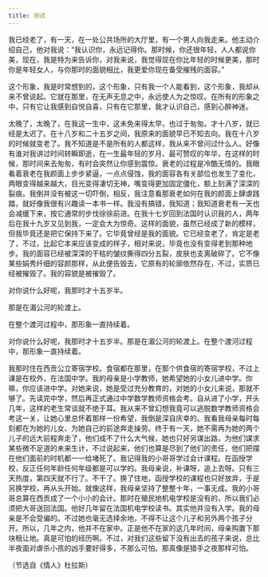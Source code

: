 ```yaml
---
title: 测试
---
```


我已经老了，有一天，在一处公共场所的大厅里，有一个男人向我走来。他主动介绍自己，他对我说：“我认识你，永远记得你。那时候，你还很年轻，人人都说你美，现在，我是特为来告诉你，对我来说，我觉得现在你比年轻的时候更美，那时你是年轻女人，与你那时的面貌相比，我更爱你现在备受摧残的面容。”

这个形象，我是时常想到的，这个形象，只有我一个人能看到，这个形象，我却从来不曾说起。它就在那里，在无声无息之中，永远使人为之惊叹。在所有的形象之中，只有它让我感到自悦自喜，只有在它那里，我才认识自己，感到心醉神迷。

太晚了，太晚了，在我这一生中，这未免来得太早，也过于匆匆。才十八岁，就已经是太迟了。在十八岁和二十五岁之间，我原来的面貌早已不知去向。我在十八岁的时候就变老了。我不知道是不是所有的人都这样，我从来不曾问过什么人。好像有谁对我讲过时间转瞬即逝，在一生最年轻的岁月、最可赞叹的年华，在这样的时候，那时间来去匆匆，有时会突然让你感到震惊。衰老的过程是冷酷无情的。我眼看着衰老在我颜面上步步紧逼，一点点侵蚀，我的面容各有关部位也发生了变化，两眼变得越来越大，目光变得凄切无神，嘴变得更加固定僵化，额上刻满了深深的裂痕。我倒并没有被这一切吓倒，相反，我注意看那衰老如何在我的颜面上肆虐践踏，就好像我很有兴趣读一本书一样。我没有搞错，我知道；我知道衰老有一天也会减缓下来，按它通常的步伐徐徐前进。在我十七岁回到法国时认识我的人，两年后在我十九岁又见到我，一定会大为惊奇。这样的面貌，虽然已经成了新的模样，但我毕竟还是把它保持下来了。它毕竟曾经是我的面貌。它已经变老了，肯定是老了，不过，比起它本来应该变成的样子，相对来说，毕竟也没有变得老到那种地步。我的面容已经被深深的干枯的皱纹撕得四分五裂，皮肤也支离破碎了。它不像某些娟秀纤细的容颜那样，从此便告毁去，它原有的轮廓依然存在，不过，实质已经被摧毁了。我的容貌是被摧毁了。

对你说什么好呢，我那时才十五岁半。

那是在湄公河的轮渡上。

在整个渡河过程中，那形象一直持续着。

对你说什么好呢，我那时才十五岁半。那是在湄公河的轮渡上。在整个渡河过程中，那形象一直持续着。

我那时住在西贡公立寄宿学校。食宿都在那里，在那个供食宿的寄宿学校，不过上课是在校外，在法国中学。我的母亲是小学教师，她希望她的小女儿进中学。你嘛，你应该进中学。对她来说，她是受过充分教育的，对她的小女儿来说，那就不够了。先读完中学，然后再正式通过中学数学教师资格会考。自从进了小学，开头几年，这样的老生常谈就不绝于耳。我从来不曾幻想我竟可以逃脱数学教师资格会考这一关，让她心里总怀着那样一份希望，我倒是深自庆幸的。我看我母亲每时每刻都在为她的儿女、为她自己的前途奔走操劳。终于有一天，她不需再为她的两个儿子的远大前程奔走了，他们成不了什么大气候，她也只好另谋出路，为他们谋求某些微不足道的未来生计，不过说起来，他们也算是尽到了他们的责任，他们把摆在他们面前的时机都一一给堵死了。我记得我的小哥哥学过会计课程。在函授学校，反正任何年龄任何年级都是可以学的。我母亲说，补课呀，追上去呀。只有三天热度，第四天就不行了。不干了。换了住地，函授学校的课程也只好放弃，于是另换学校，再从头开始。就像这样，我母亲坚持了整整十年，一事无成。我的小哥哥总算在西贡成了一个小小的会计。那时在殖民地机电学校是没有的，所以我们必须把大哥送回法国。他好几年留在法国机电学校读书。其实他并没有入学。我的母亲是不会受骗的。不过她也毫无选择余地，不得不让这个儿子和另外两个孩子分开。所以，几年之内，他并不在家中。正是他不在家的这几年时间，母亲购置下那块租让地。真是可怕的经历啊。不过，对我们这些留下没有出去的孩子来说，总比半夜面对虐杀小孩的凶手要好得多，不那么可怕。那真像是猎手之夜那样可怕。

（节选自《情人》杜拉斯）
